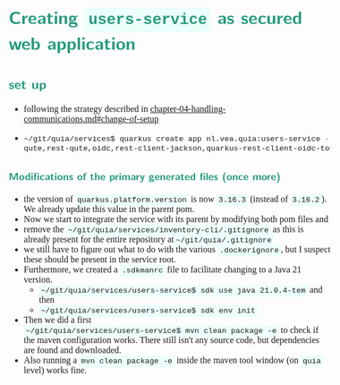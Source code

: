 <style>
body {
  font-family: Spectral, "Gentium Basic", Cardo, "Linux Libertine o", "Palatino Linotype", Cambria, serif;
  font-size: 100% !important;
  padding-right: 12%;
}
code {
	padding: 0.25em;
	
	white-space: pre;
	font-family: "Tlwg mono", Consolas, "Liberation Mono", Menlo, Courier, monospace;
	
	background-color: #ECFFFA;
	//border: 1px solid #ccc;
	//border-radius: 3px;
}

kbd {
	display: inline-block;
	padding: 3px 5px;
	font-family: "Tlwg mono", Consolas, "Liberation Mono", Menlo, Courier, monospace;
	line-height: 10px;
	color: #555;
	vertical-align: middle;
	background-color: #ECFFFA;
	border: solid 1px #ccc;
	border-bottom-color: #bbb;
	border-radius: 3px;
	box-shadow: inset 0 -1px 0 #bbb;
}

h1,h2,h3,h4,h5 {
  color: #269B7D; 
  font-family: "fira sans", "Latin Modern Sans", Calibri, "Trebuchet MS", sans-serif;
}

img {
  width: auto; 
  height: 80%;
  max-height: 100%; 
}
</style>

# Creating `users-service` as secured web application

## set up
- following the strategy described in 
  [chapter-04-handling-communications.md#change-of-setup](chapter-04-handling-communications.md#change-of-setup)
- ```bash
  ~/git/quia/services$ quarkus create app nl.vea.quia:users-service --extension \
  qute,rest-qute,oidc,rest-client-jackson,quarkus-rest-client-oidc-token-propagation --no-code
  ```

### Modifications of the primary generated files (once more)
- the version
  of `quarkus.platform.version` is now `3.16.3` (instead of `3.16.2`). We already update this value in the parent pom.
- Now we start to integrate the service with its parent by modifying both pom files and
- remove the `~/git/quia/services/inventory-cli/.gitignore` as this is already present for the entire repository
  at`~/git/quia/.gitignore`
- we still have to figure out what to do with the various `.dockerignore`, but I suspect these should be present in the
  service root.
- Furthermore, we created a `.sdkmanrc` file to facilitate changing to a Java 21 version.
    - `~/git/quia/services/users-service$ sdk use java 21.0.4-tem` and then
    - `~/git/quia/services/users-service$ sdk env init`
- Then we did a first `~/git/quia/services/users-service$ mvn clean package -e` to check if the maven
  configuration works. There still isn't any source code, but dependencies are found and downloaded.
- Also running a `mvn clean package -e` inside the maven tool window (on `quia` level) works fine.